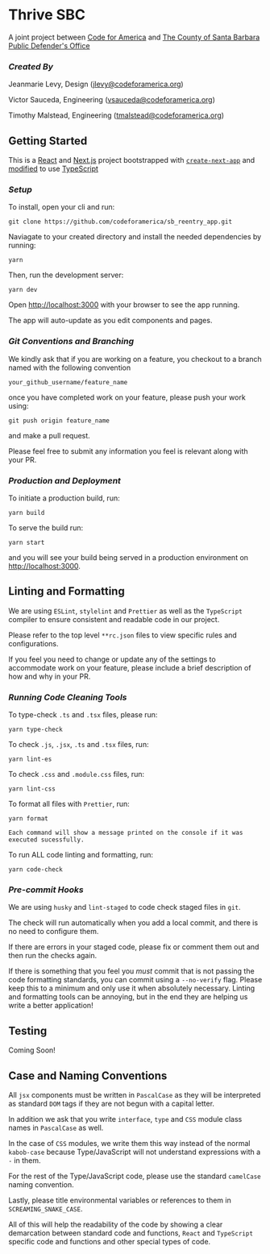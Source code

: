 # Thrive SBC

A joint project between [Code for America](https://www.codeforamerica.org/) and [The County of Santa Barbara Public Defender's Office](https://www.countyofsb.org/defender)

### _Created By_

Jeanmarie Levy, Design (jlevy@codeforamerica.org)

Victor Sauceda, Engineering (vsauceda@codeforamerica.org)

Timothy Malstead, Engineering (tmalstead@codeforamerica.org)

## Getting Started

This is a [React](https://reactjs.org/) and [Next.js](https://nextjs.org/) project bootstrapped with [`create-next-app`](https://github.com/vercel/next.js/tree/canary/packages/create-next-app) and [modified](https://nextjs.org/docs/basic-features/typescript) to use [TypeScript](https://www.typescriptlang.org/)

### _Setup_

To install, open your cli and run:

```
git clone https://github.com/codeforamerica/sb_reentry_app.git
```

Naviagate to your created directory and install the needed dependencies by running:

```
yarn
```

Then, run the development server:

```
yarn dev
```

Open [http://localhost:3000](http://localhost:3000) with your browser to see the app running.

The app will auto-update as you edit components and pages.

### _Git Conventions and Branching_

We kindly ask that if you are working on a feature, you checkout to a branch named with the following convention

```
your_github_username/feature_name
```

once you have completed work on your feature, please push your work using:

```
git push origin feature_name
```

and make a pull request.

Please feel free to submit any information you feel is relevant along with your PR.

### _Production and Deployment_

To initiate a production build, run:

```
yarn build
```

To serve the build run:

```
yarn start
```

and you will see your build being served in a production environment on [http://localhost:3000](http://localhost:3000).

## Linting and Formatting

We are using `ESLint`, `stylelint` and `Prettier` as well as the `TypeScript` compiler to ensure consistent and readable code in our project.

Please refer to the top level `**rc.json` files to view specific rules and configurations.

If you feel you need to change or update any of the settings to accommodate work on your feature, please include a brief description of how and why in your PR.

### _Running Code Cleaning Tools_

To type-check `.ts` and `.tsx` files, please run:

```
yarn type-check
```

To check `.js`, `.jsx`, `.ts` and `.tsx` files, run:

```
yarn lint-es
```

To check `.css` and `.module.css` files, run:

```
yarn lint-css
```

To format all files with `Prettier`, run:

```
yarn format
```

`Each command will show a message printed on the console if it was executed sucessfully.`

To run ALL code linting and formatting, run:

```
yarn code-check
```

### _Pre-commit Hooks_

We are using `husky` and `lint-staged` to code check staged files in `git`.

The check will run automatically when you add a local commit, and there is no need to configure them.

If there are errors in your staged code, please fix or comment them out and then run the checks again.

If there is something that you feel you _must_ commit that is not passing the code formatting standards, you can commit using a `--no-verify` flag. Please keep this to a minimum and only use it when absolutely necessary. Linting and formatting tools can be annoying, but in the end they are helping us write a better application!

## Testing

Coming Soon!

## Case and Naming Conventions

All `jsx` components must be written in `PascalCase` as they will be interpreted as standard `DOM` tags if they are not begun with a capital letter.

In addition we ask that you write `interface`, `type` and `CSS` module class names in `PascalCase` as well.

In the case of `CSS` modules, we write them this way instead of the normal `kabob-case` because Type/JavaScript will not understand expressions with a `-` in them.

For the rest of the Type/JavaScript code, please use the standard `camelCase` naming convention.

Lastly, please title environmental variables or references to them in `SCREAMING_SNAKE_CASE`.

All of this will help the readability of the code by showing a clear demarcation between standard code and functions, `React` and `TypeScript` specific code and functions and other special types of code.
